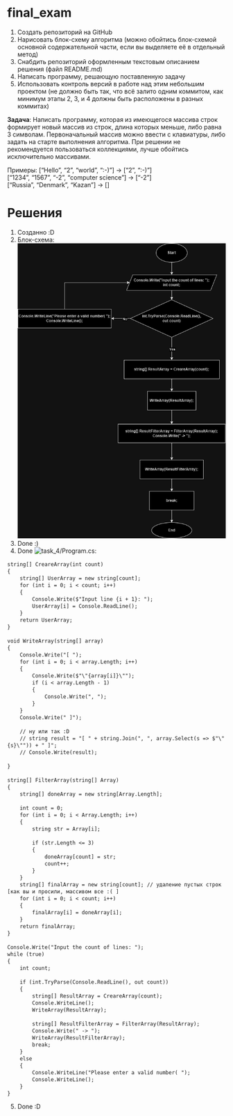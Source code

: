 # final_exam
1. Создать репозиторий на GitHub
2. Нарисовать блок-схему алгоритма (можно обойтись блок-схемой основной содержательной части, если вы выделяете её в отдельный метод)
3. Снабдить репозиторий оформленным текстовым описанием решения (файл README.md)
4. Написать программу, решающую поставленную задачу
5. Использовать контроль версий в работе над этим небольшим проектом (не должно быть так, что всё залито одним коммитом, как минимум этапы 2, 3, и 4 должны быть расположены в разных коммитах)

**Задача**: Написать программу, которая из имеющегося массива строк формирует новый массив из строк, длина которых меньше, либо равна 3 символам. Первоначальный массив можно ввести с клавиатуры, либо задать на старте выполнения алгоритма.   При решении не рекомендуется пользоваться коллекциями, лучше обойтись исключительно массивами.

Примеры:
[“Hello”, “2”, “world”, “:-)”] → [“2”, “:-)”]   
[“1234”, “1567”, “-2”, “computer science”] → [“-2”]        
[“Russia”, “Denmark”, “Kazan”] → []

# Решения
1. Созданно :D
2. Блок-схема:  
![Блок-схема](evam_tast_2_.png)
3. Done :)
4. Done ![task_4/Program.cs](task_4/Program.cs):
```
string[] CreareArray(int count)
{
    string[] UserArray = new string[count];
    for (int i = 0; i < count; i++)
    {
        Console.Write($"Input line {i + 1}: ");
        UserArray[i] = Console.ReadLine();
    }
    return UserArray;
}

void WriteArray(string[] array)
{ 
    Console.Write("[ ");
    for (int i = 0; i < array.Length; i++)
    {
        Console.Write($"\"{array[i]}\"");
        if (i < array.Length - 1)
        {
            Console.Write(", ");
        }
    }
    Console.Write(" ]");
    
    // ну или так :D
    // string result = "[ " + string.Join(", ", array.Select(s => $"\"{s}\"")) + " ]";
    // Console.Write(result);
    
}

string[] FilterArray(string[] Array)
{
    string[] doneArray = new string[Array.Length];

    int count = 0;
    for (int i = 0; i < Array.Length; i++)
    {
        string str = Array[i];

        if (str.Length <= 3)
        {
            doneArray[count] = str;
            count++;
        }
    }
    string[] finalArray = new string[count]; // удаление пустых строк [как вы и просили, массивом все :( ]
    for (int i = 0; i < count; i++)
    {
        finalArray[i] = doneArray[i];
    }
    return finalArray;
}

Console.Write("Input the count of lines: ");
while (true)
{
    int count;

    if (int.TryParse(Console.ReadLine(), out count))
    {
        string[] ResultArray = CreareArray(count);
        Console.WriteLine();
        WriteArray(ResultArray);

        string[] ResultFilterArray = FilterArray(ResultArray);
        Console.Write(" -> ");
        WriteArray(ResultFilterArray);
        break;
    }
    else
    {
        Console.WriteLine("Please enter a valid number( ");
        Console.WriteLine();
    }
}
```
5. Done :D